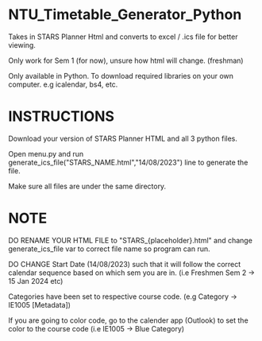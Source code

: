# NTU_Timetable_Generator_Python
 Takes in STARS Planner Html and converts to excel / .ics file for better viewing.

 Only work for Sem 1 (for now), unsure how html will change. (freshman)

 Only available in Python.
 To download required libraries on your own computer. e.g icalendar, bs4, etc.

 # INSTRUCTIONS #
 Download your version of STARS Planner HTML and all 3 python files.
 
 Open menu.py and run generate_ics_file("STARS_NAME.html","14/08/2023") line to generate the file.

 Make sure all files are under the same directory.

 # NOTE #
 DO RENAME YOUR HTML FILE to "STARS_{placeholder}.html" and change generate_ics_file var to correct file name so program can run.

 DO CHANGE Start Date (14/08/2023) such that it will follow the correct calendar sequence based on which sem you are in. (i.e Freshmen Sem 2 -> 15 Jan 2024 etc)
 
 Categories have been set to respective course code. (e.g Category -> IE1005 [Metadata])

 If you are going to color code, go to the calender app (Outlook) to set the color to the course code (i.e IE1005 -> Blue Category)
